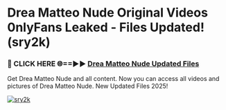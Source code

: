 # Drea Matteo Nude Original Videos 0nlyFans Leaked - Files Updated! (sry2k)

<h3>🔴 CLICK HERE 🌐==►► <a href="https://tinyurl.com/2m67pmp6" rel="nofollow">Drea Matteo Nude Updated Files</a></h3>

Get Drea Matteo Nude and all content. Now you can access all videos and pictures of Drea Matteo Nude. New Updated Files 2025!

[![sry2k](https://i.imgur.com/H4QAA4z.gif)](https://tinyurl.com/2m67pmp6)